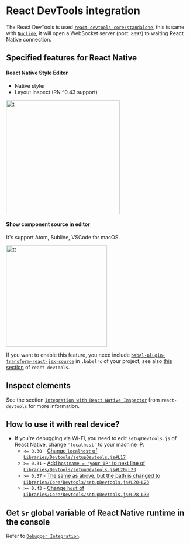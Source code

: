 # React DevTools integration

The React DevTools is used [`react-devtools-core/standalone`](https://github.com/facebook/react-devtools/tree/master/packages/react-devtools-core#requirereact-devtools-corestandalone), this is same with [`Nuclide`](https://github.com/facebook/nuclide), it will open a WebSocket server (port: `8097`) to waiting React Native connection.

## Specified features for React Native

#### React Native Style Editor

* Native styler
* Layout inspect (RN ^0.43 support)

<img width="311" alt="t" src="https://cloud.githubusercontent.com/assets/3001525/25572751/f8477afe-2e70-11e7-9a17-17a4f48436aa.png">

#### Show component source in editor

It's support Atom, Subline, VSCode for macOS.

<img width="276" alt="tt" src="https://cloud.githubusercontent.com/assets/3001525/25572822/a83fdafa-2e71-11e7-8093-cce3f7db98c0.png">

If you want to enable this feature, you need include [`babel-plugin-transform-react-jsx-source`](https://github.com/babel/babel/tree/master/packages/babel-plugin-transform-react-jsx-source) in `.babelrc` of your project, see also [this section](https://github.com/facebook/react-devtools#displaying-element-souce) of `react-devtools`.

## Inspect elements

See the section [`Integration with React Native Inspector`](https://github.com/facebook/react-devtools/tree/master/packages/react-devtools#integration-with-react-native-inspector) from `react-devtools` for more information.

## How to use it with real device?

* If you're debugging via Wi-Fi, you need to edit `setupDevtools.js` of React Native, change `'localhost'` to your machine IP.
  - `<= 0.30` - [Change `localhost` of `Libraries/Devtools/setupDevtools.js#L17`](https://github.com/facebook/react-native/blob/bd60d828c5fc9cb066e5f647c87ecd6f70cb63a5/Libraries/Devtools/setupDevtools.js#L17)
  - `>= 0.31` - [Add `hostname = 'your IP'` to next line of `Libraries/Devtools/setupDevtools.js#L20-L23`](https://github.com/facebook/react-native/blob/46417dd26a4ab247d59ad147fdfe1655cb23edf9/Libraries/Devtools/setupDevtools.js#L20-L23)
  - `>= 0.37` - [The same as above, but the path is changed to `Libraries/Core/Devtools/setupDevtools.js#L20-L23`](https://github.com/facebook/react-native/blob/292cc82d0ebc437a6f1cdd2e972b3917b7ee05a4/Libraries/Core/Devtools/setupDevtools.js#L20-L23)
  - `>= 0.43` - [Change `host` of `Libraries/Core/Devtools/setupDevtools.js#L28-L30`](https://github.com/facebook/react-native/blob/0.43-stable/Libraries/Core/Devtools/setupDevtools.js)

## Get `$r` global variable of React Native runtime in the console

Refer to [`Debugger Integration`](debugger-integration.md#debugging-tips).
